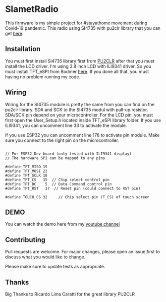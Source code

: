 # SlametRadio 

This firmware is my simple project for #stayathome movement during Covid-19 pandemic. This radio using SI4735 with pu2clr library that you can get [here](https://github.com/pu2clr/SI4735). 


## Installation

You must first install Si4735 library first from [PU2CLR](https://github.com/pu2clr/SI4735) after that you must install the LCD driver. I'm using 2.8 inch LCD with ILI9341 driver. So you must install TFT_eSPI from Bodmer [here](https://github.com/Bodmer/TFT_eSPI). If you done all that, you must having no problem running my code. 

## Wiring

Wiring for the SI4735 module is pretty the same from you can find on the pu2clr library. SDA and SCK to the SI4735 modul with pull-up resistor. SDA/SCK pin depend on your microcontroller.
For the LCD pin, you must first open the User_Setup.h located inside TFT_eSPI library folder. 
If you use ILI9341, you can uncomment line 33 to activate the module. 

If you use ESP32 you can uncomment line 178 to activate pin module. 
Make sure you connect to the right pin on the microcontroller. 
```// ###### EDIT THE PIN NUMBERS IN THE LINES FOLLOWING TO SUIT YOUR ESP32 SETUP   ######

// For ESP32 Dev board (only tested with ILI9341 display)
// The hardware SPI can be mapped to any pins

#define TFT_MISO 19
#define TFT_MOSI 23
#define TFT_SCLK 18
#define TFT_CS   15  // Chip select control pin
#define TFT_DC    5  // Data Command control pin
#define TFT_RST   17  // Reset pin (could connect to RST pin)

#define TOUCH_CS 32     // Chip select pin (T_CS) of touch screen
```
## DEMO
You  can watch the demo here from my [youtube channel](https://www.youtube.com/watch?v=NK19b_4QpZY)

## Contributing
Pull requests are welcome. For major changes, please open an issue first to discuss what you would like to change.

Please make sure to update tests as appropriate.

## Thanks
Big Thanks to Ricardo Lima Caratti for the great library PU2CLR 
